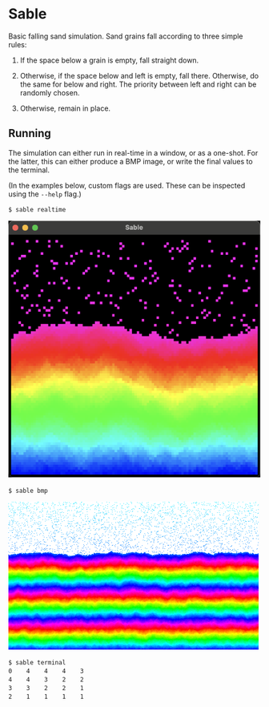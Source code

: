 # Sable

Basic falling sand simulation. Sand grains fall according to three simple rules:

1. If the space below a grain is empty, fall straight down.

2. Otherwise, if the space below and left is empty, fall there. Otherwise, do the same for below and right. The priority between left and right can be randomly chosen.

3. Otherwise, remain in place.

## Running

The simulation can either run in real-time in a window, or as a one-shot. For the latter, this can either produce a BMP image, or write the final values to the terminal.

(In the examples below, custom flags are used. These can be inspected using the `--help` flag.)

```sh
$ sable realtime
```

![BMP image](doc/screenshot.png)

```sh
$ sable bmp
```

![BMP image](doc/img.bmp)

```sh
$ sable terminal
0    4    4    4    3
4    4    3    2    2
3    3    2    2    1
2    1    1    1    1
```
